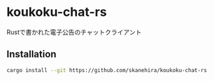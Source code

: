 # koukoku-chat-rs
Rustで書かれた電子公告のチャットクライアント

## Installation

```sh
cargo install --git https://github.com/skanehira/koukoku-chat-rs
```
